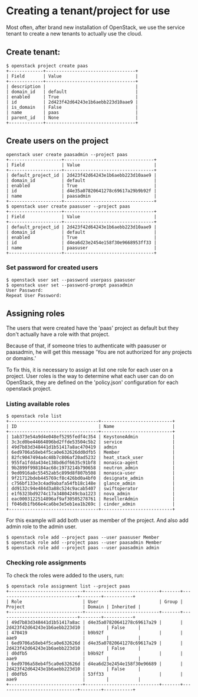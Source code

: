 # Creating a tenant/project for use

Most often, after brand new installation of OpenStack, we use the service tenant to create a new tenants to actually use the cloud.

## Create tenant:

~~~
$ openstack project create paas
+-------------+----------------------------------+
| Field       | Value                            |
+-------------+----------------------------------+
| description |                                  |
| domain_id   | default                          |
| enabled     | True                             |
| id          | 2d423f42d64243e1b6aebb223d10aae9 |
| is_domain   | False                            |
| name        | paas                             |
| parent_id   | None                             |
+-------------+----------------------------------+
~~~

## Create users on the project

~~~
openstack user create paasadmin --project paas
+--------------------+----------------------------------+
| Field              | Value                            |
+--------------------+----------------------------------+
| default_project_id | 2d423f42d64243e1b6aebb223d10aae9 |
| domain_id          | default                          |
| enabled            | True                             |
| id                 | d4e35a07820641278c69617a29b9b92f |
| name               | paasadmin                        |
+--------------------+----------------------------------+
$ openstack user create paasuser --project paas
+--------------------+----------------------------------+
| Field              | Value                            |
+--------------------+----------------------------------+
| default_project_id | 2d423f42d64243e1b6aebb223d10aae9 |
| domain_id          | default                          |
| enabled            | True                             |
| id                 | d4ea6d23e2454e158f30e9668953ff33 |
| name               | paasuser                         |
+--------------------+----------------------------------+
~~~

### Set password for created users

~~~
$ openstack user set --password userpass paasuser
$ openstack user set --password-prompt paasadmin
User Password:
Repeat User Password:
~~~

## Assigning roles

The users that were created have the 'paas' project as default but they don't actually have a role with that project.

Because of that, if someone tries to authenticate with paasuser or paasadmin, he will get this message 'You are not authorized for any projects or domains.'

To fix this, it is necessary to assign at list one role for each user on a project. User roles is the way to determine what each user can do on OpenStack, they are defined on the 'policy.json' configuration for each openstack project.


### Listing available roles

~~~
$ openstack role list
+----------------------------------+---------------------------+
| ID                               | Name                      |
+----------------------------------+---------------------------+
| 1ab373e54a9d4e048ef5295fedf4c354 | KeystoneAdmin             |
| 3c3cd0be44664896bd2ffde53504c5b2 | service                   |
| 49d7b83d348441d1b51417a8ac470419 | admin                     |
| 6ed9706a58eb4f5ca0e632626dd0dfb5 | Member                    |
| 82fc9047494a4c48b7c806af20ad5232 | heat_stack_user           |
| 955fa1fdda434e138bd6df6635c91bf8 | monasca-agent             |
| 9b2899f998184ac68c1973214b790658 | neutron_admin             |
| 9ed0916a8c55452ab5c899d8f807b508 | monasca-user              |
| 9f21712bdeb445769cf8c426bd0a4bf0 | designate_admin           |
| c756bf133e3c4ad9abafa54fb18c148e | glance_admin              |
| dd9132c94e484d3a88c524c9acab5407 | swiftoperator             |
| e1f6323bd9274c17a34804249cba1223 | nova_admin                |
| eac0003122514896af9af30505278761 | ResellerAdmin             |
| f046db1fb66e4ca6be3e5eb1ea1b269c | cinder_admin              |
+----------------------------------+---------------------------+
~~~

For this example will add both user as member of the project. And also add admin role to the admin user.

~~~
$ openstack role add --project paas --user paasuser Member
$ openstack role add --project paas --user paasadmin Member
$ openstack role add --project paas --user paasadmin admin
~~~

### Checking role assignments

To check the roles were added to the users, run:

~~~
$ openstack role assignment list --project paas
+----------------------------+----------------------------+-------+------------------------------+--------+-----------+
| Role                       | User                       | Group | Project                      | Domain | Inherited |
+----------------------------+----------------------------+-------+------------------------------+--------+-----------+
| 49d7b83d348441d1b51417a8ac | d4e35a07820641278c69617a29 |       | 2d423f42d64243e1b6aebb223d10 |        | False     |
| 470419                     | b9b92f                     |       | aae9                         |        |           |
| 6ed9706a58eb4f5ca0e632626d | d4e35a07820641278c69617a29 |       | 2d423f42d64243e1b6aebb223d10 |        | False     |
| d0dfb5                     | b9b92f                     |       | aae9                         |        |           |
| 6ed9706a58eb4f5ca0e632626d | d4ea6d23e2454e158f30e96689 |       | 2d423f42d64243e1b6aebb223d10 |        | False     |
| d0dfb5                     | 53ff33                     |       | aae9                         |        |           |
+----------------------------+----------------------------+-------+------------------------------+--------+-----------+
~~~


